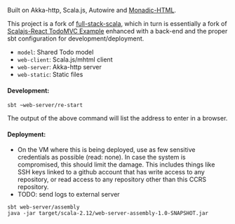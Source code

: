 Built on Akka-http, Scala.js, Autowire and [Monadic-HTML](https://github.com/OlivierBlanvillain/monadic-html).

This project is a fork of [full-stack-scala](https://github.com/OlivierBlanvillain/full-stack-scala), which in turn is essentially a fork of [Scalajs-React TodoMVC Example](https://github.com/tastejs/todomvc/tree/gh-pages/examples/scalajs-react) enhanced with a back-end and the proper sbt configuration for development/deployment.

- `model`: Shared Todo model
- `web-client`: Scala.js/mhtml client
- `web-server`: Akka-http server
- `web-static`: Static files

#### Development:
    
```
sbt ~web-server/re-start
```

The output of the above command will list the address to enter in a browser.

#### Deployment:

* On the VM where this is being deployed, use as few sensitive credentials as possible
(read: none). In case the system is compromised, this should limit the damage. This
includes things like SSH keys linked to a github account that has write access to any
repository, or read access to any repository other than this CCRS repository.
* TODO: send logs to external server


```
sbt web-server/assembly
java -jar target/scala-2.12/web-server-assembly-1.0-SNAPSHOT.jar
```
